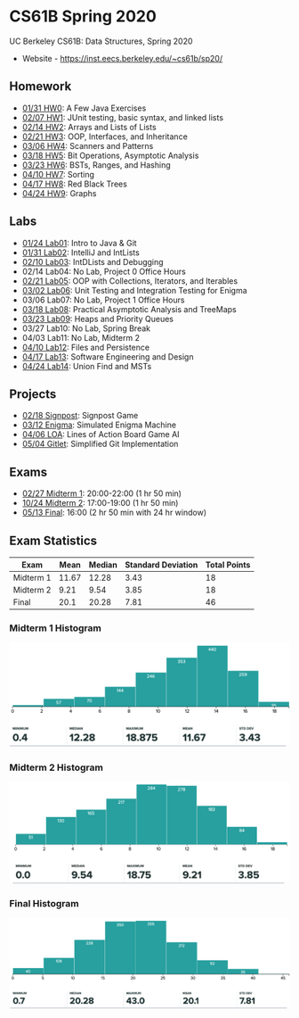 # CS61B Spring 2020
UC Berkeley CS61B: Data Structures, Spring 2020

* Website - https://inst.eecs.berkeley.edu/~cs61b/sp20/

## Homework
* [01/31 HW0](homework/hw0): A Few Java Exercises
* [02/07 HW1](homework/hw1): JUnit testing, basic syntax, and linked lists
* [02/14 HW2](homework/hw2): Arrays and Lists of Lists
* [02/21 HW3](homework/hw3): OOP, Interfaces, and Inheritance
* [03/06 HW4](homework/hw4): Scanners and Patterns
* [03/18 HW5](homework/hw5): Bit Operations, Asymptotic Analysis
* [03/23 HW6](homework/hw6): BSTs, Ranges, and Hashing
* [04/10 HW7](homework/hw7): Sorting
* [04/17 HW8](homework/hw8): Red Black Trees
* [04/24 HW9](homework/hw9): Graphs

## Labs
* [01/24 Lab01](labs/lab01): Intro to Java & Git
* [01/31 Lab02](labs/lab02): IntelliJ and IntLists
* [02/10 Lab03](labs/lab03): IntDLists and Debugging
*  02/14 Lab04: No Lab, Project 0 Office Hours
* [02/21 Lab05](labs/lab05): OOP with Collections, Iterators, and Iterables
* [03/02 Lab06](labs/lab06): Unit Testing and Integration Testing for Enigma
*  03/06 Lab07: No Lab, Project 1 Office Hours
* [03/18 Lab08](labs/lab08): Practical Asymptotic Analysis and TreeMaps
* [03/23 Lab09](labs/lab09): Heaps and Priority Queues
*  03/27 Lab10: No Lab, Spring Break
*  04/03 Lab11: No Lab, Midterm 2
* [04/10 Lab12](labs/lab12): Files and Persistence
* [04/17 Lab13](labs/lab13): Software Engineering and Design
* [04/24 Lab14](labs/lab14): Union Find and MSTs

## Projects
* [02/18 Signpost](projects/proj0): Signpost Game
* [03/12   Enigma](projects/proj1): Simulated Enigma Machine
* [04/06      LOA](projects/proj2): Lines of Action Board Game AI
* [05/04   Gitlet](projects/proj3): Simplified Git Implementation

## Exams
* [02/27 Midterm 1](exams/midterm-1): 20:00-22:00 (1 hr 50 min)
* [10/24 Midterm 2](exams/midterm-2): 17:00-19:00 (1 hr 50 min)
* [05/13     Final](exams/final): 16:00 (2 hr 50 min with 24 hr window)

## Exam Statistics
|Exam     |Mean |Median|Standard Deviation|Total Points|
|---------|-----|------|------------------|------------|
|Midterm 1|11.67|12.28 |3.43              |18          |
|Midterm 2|9.21 |9.54  |3.85              |18          |
|Final    |20.1 |20.28 |7.81              |46          |

### Midterm 1 Histogram
![Midterm 1 Histogram](exams/midterm-1/mt1.png)

### Midterm 2 Histogram
![Midterm 2 Histogram](exams/midterm-2/mt2.png)

### Final Histogram
![Final Histogram](exams/final/final.png)
